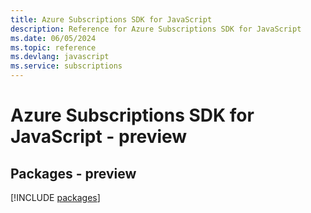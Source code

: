 ```yaml
---
title: Azure Subscriptions SDK for JavaScript
description: Reference for Azure Subscriptions SDK for JavaScript
ms.date: 06/05/2024
ms.topic: reference
ms.devlang: javascript
ms.service: subscriptions
---
```

# Azure Subscriptions SDK for JavaScript - preview
## Packages - preview
[!INCLUDE [packages](subscriptions-index.md)]